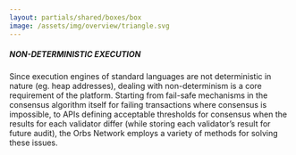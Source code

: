 ```yaml
---
layout: partials/shared/boxes/box
image: /assets/img/overview/triangle.svg
---
```


##### NON-DETERMINISTIC EXECUTION

Since execution engines of standard languages are not deterministic in nature (eg. heap addresses), dealing with non-determinism is a core requirement of the platform. Starting from fail-safe mechanisms in the consensus algorithm itself for failing transactions where consensus is impossible, to APIs defining acceptable thresholds for consensus when the results for each validator differ (while storing each validator’s result for future audit), the Orbs Network employs a variety of methods for solving these issues.
